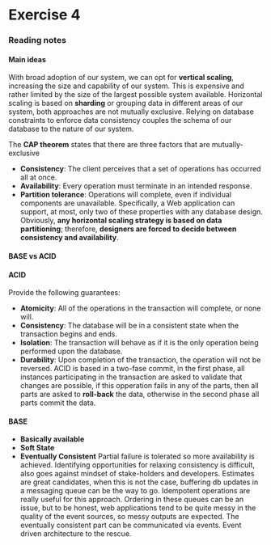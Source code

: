 # Exercise 4

### Reading notes

#### Main ideas
With broad adoption of our system, we can opt for **vertical scaling**, increasing the size and capability of our system. This is expensive and rather limited by the size of the largest possible system available. Horizontal scaling is based on **sharding** or grouping data in different areas of our system, both approaches are not mutually exclusive.
Relying on database constraints to enforce data consistency couples the schema of our database to the nature of our system.

The **CAP theorem** states that there are three factors that are mutually-exclusive 
* **Consistency**: The client perceives that a set of operations has occurred all at once.
* **Availability**: Every operation must terminate in an intended response.
* **Partition tolerance**: Operations will complete, even if individual components are unavailable.
Specifically, a Web application can support, at most, only two of these properties with any database design. Obviously, **any horizontal scaling strategy is based on data partitioning**; therefore, **designers are forced to decide between consistency and availability**.

#### BASE vs ACID

#### ACID
Provide the following guarantees:
* **Atomicity**: All of the operations in the transaction will complete, or none will.
* **Consistency**: The database will be in a consistent state when the transaction begins and ends.
* **Isolation**: The transaction will behave as if it is the only operation being performed upon the database.
* **Durability**: Upon completion of the transaction, the operation will not be reversed.
ACID is based in a two-fase commit, in the first phase, all instances participating in the transaction are asked to validate that changes are possible, if this opperation fails in any of the parts, then all parts are asked to **roll-back** the data, otherwise in the second phase all parts commit the data.

#### BASE
* **Basically available**
* **Soft State**
* **Eventually Consistent**
Partial failure is tolerated so more availability is achieved. Identifying opportunities for relaxing consistency is difficult, also goes against mindset of stake-holders and developers. Estimates are great candidates, when this is not the case, buffering db updates in a messaging queue can be the way to go. Idempotent operations are really useful for this approach. Ordering in these queues can be an issue, but to be honest, web applications tend to be quite messy in the quality of the event sources, so messy outputs are expected. The eventually consistent part can be communicated via events. Event driven architecture to the rescue.